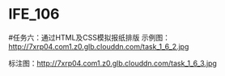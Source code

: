 # IFE_106
#任务六：通过HTML及CSS模拟报纸排版
示例图：http://7xrp04.com1.z0.glb.clouddn.com/task_1_6_2.jpg

标注图：http://7xrp04.com1.z0.glb.clouddn.com/task_1_6_3.jpg
